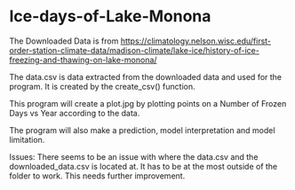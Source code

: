 # Ice-days-of-Lake-Monona

The Downloaded Data is from https://climatology.nelson.wisc.edu/first-order-station-climate-data/madison-climate/lake-ice/history-of-ice-freezing-and-thawing-on-lake-monona/

The data.csv is data extracted from the downloaded data and used for the program. It is created by the create_csv() function.

This program will create a plot.jpg by plotting points on a Number of Frozen Days vs Year according to the data.

The program will also make a prediction, model interpretation and model limitation.

Issues:
There seems to be an issue with where the data.csv and the downloaded_data.csv is located at.
It has to be at the most outside of the folder to work.
This needs further improvement.
